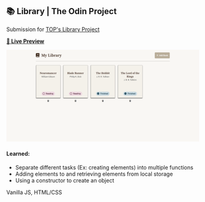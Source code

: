 ## 📚 Library | The Odin Project

Submission for [TOP's Library Project](https://www.theodinproject.com/lessons/node-path-javascript-library)

**[🔗 Live Preview](https://silly-cajeta-fe2b5a.netlify.app/)**

<img src="/images/library_top.png" alt="Library Site Image Preview" width="600">

#### Learned:

- Separate different tasks (Ex: creating elements) into multiple functions
- Adding elements to and retrieving elements from local storage
- Using a constructor to create an object

Vanilla JS, HTML/CSS
